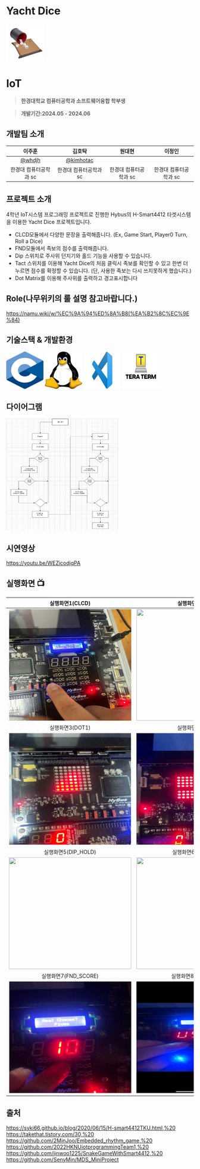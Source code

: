 # Yacht Dice
<img src="/image/title.jpg" width="100" height="100"/>

# IoT 
> **한경대학교 컴퓨터공학과 소프트웨어융합 학부생**

> **개발기간:2024.05 - 2024.06**

## 개발팀 소개
|      이주훈       |       김호탁      |       원대현     |       이정인     |
| :-------------: | :-------------: | :-------------: | :-------------: |
|   [@whdjh](https://github.com/whdjh)   |    [@kimhotac](https://github.com/kimhotac)   |  |  |
| 한경대 컴퓨터공학과 sc | 한경대 컴퓨터공학과 sc | 한경대 컴퓨터공학과 sc | 한경대 컴퓨터공학과 sc |

## 프로젝트 소개
4학년 IoT시스템 프로그래밍 프로젝트로 진행한 Hybus의 H-Smart4412 타겟시스템을 이용한 Yacht Dice 프로젝트입니다. 
- CLCD모듈에서 다양한 문장을 출력해줍니다. (Ex, Game Start, Player0 Turn, Roll a Dice)
- FND모듈에서 족보의 점수를 출력해줍니다.
- Dip 스위치로 주사위 던지기와 홀드 기능을 사용할 수 있습니다.
- Tact 스위치를 이용해 Yacht Dice의 처음 클릭시 족보를 확인할 수 있고 한번 더 누르면 점수를 확정할 수 있습니다. (단, 사용한 족보는 다시 쓰지못하게 했습니다.)
- Dot Matrix를 이용해 주사위를 출력하고 경고표시합니다

## Role(나무위키의 룰 설명 참고바랍니다.)
https://namu.wiki/w/%EC%9A%94%ED%8A%B8(%EA%B2%8C%EC%9E%84)  

## 기술스택 & 개발환경
<img src="/image/c.png" width="100" height="100"/> <img src="/image/linux.jpeg" width="100" height="100"/> <img src="/image/vsc.jpeg" width="100" height="100"/> <img src="/image/teraterm.jpeg" width="100" height="100"/>      

## 다이어그램
<img src="/image/dia.png" width="300" height="300"/>

## 시연영상
https://youtu.be/WEZicodjqPA

## 실행화면 📺
| 실행화면1(CLCD) | 실행화면2(TACT) |
| :-------------------------------------------: | :------------: |
| <img width="329" height="300" src="/image/CLCD.png"/> | <img width="329" height="300" src="/image/tact.gif"/> |  
| 실행화면3(DOT1) | 실행화면4(DOT2) |  
| <img width="329" height="300" src="/image/DOT1.png"/> | <img width="329" height="300" src="/image/DOT2.png"/> |
| 실행화면5(DIP_HOLD) | 실행화면6(DIP_ROLL) |  
| <img width="329" height="300" src="/image/dip_hold.gif"/> | <img width="329" height="300" src="/image/dip_roll.gif"/> |
| 실행화면7(FND_SCORE) |   실행화면8(FND_USEd) |  
| <img width="329" height="300" src="/image/FND1.png"/> | <img width="329" height="300" src="/image/FND2.png"/> |

## 출처
https://syki66.github.io/blog/2020/06/15/H-smart4412TKU.html,%20
https://takethat.tistory.com/30,%20
https://github.com/2MinJoo/Embedded_rhythm_game,%20
https://github.com/2022HKNUiotprogrammingTeam1,%20
https://github.com/jinwoo1225/SnakeGameWithSmart4412,%20
https://github.com/SenyMin/MDS_MiniProject
